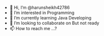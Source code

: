 - 👋 Hi, I’m @harunsheikh42786
- 👀 I’m interested in Programming
- 🌱 I’m currently learning Java Developing
- 💞️ I’m looking to collaborate on But not ready
- 📫 How to reach me ...?

<!---
harunsheikh42786/harunsheikh42786 is a ✨ special ✨ repository because its `README.md` (this file) appears on your GitHub profile.
You can click the Preview link to take a look at your changes.
--->
